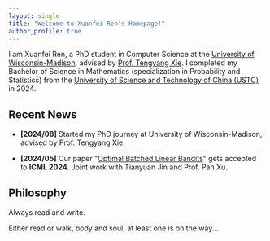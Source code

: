 ```yaml
---
layout: single
title: "Welcome to Xuanfei Ren's Homepage!"
author_profile: true
---
```


I am Xuanfei Ren, a PhD student in Computer Science at the [University of Wisconsin-Madison](https://www.wisc.edu/), advised by [Prof. Tengyang Xie](https://tengyangxie.github.io/). I completed my Bachelor of Science in Mathematics (specialization in Probability and Statistics) from the [University of Science and Technology of China (USTC)](http://en.ustc.edu.cn/) in 2024.


<!-- You are welcomed to see my notes [here](/notes/).  -->

## Recent News

- **[2024/08]** Started my PhD journey at University of Wisconsin-Madison, advised by Prof. Tengyang Xie.

- **[2024/05]** Our paper "[Optimal Batched Linear Bandits](https://arxiv.org/abs/2406.04137)" gets accepted to **ICML 2024**. Joint work with Tianyuan Jin and Prof. Pan Xu.


## Philosophy

Always read and write.

Either read or walk, body and soul, at least one is on the way...
<!-- 
## Quick Links

- [Research](/research/) - My research interests and projects
- [CV](/cv/) - Complete academic background
- [Teaching](/teaching/) - Teaching assistant experience  
- [Miscellaneous](/misc/) - Personal interests and activities -->

<!-- ## Contact Information

- **Email**: xuanfeir@gmail.com
- **Location**: Madison, WI, USA -->
